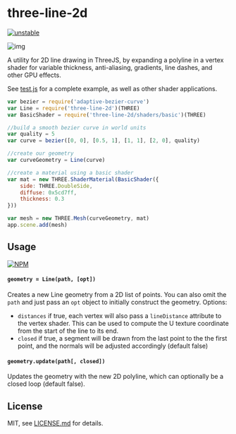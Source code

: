 # three-line-2d

[![unstable](http://badges.github.io/stability-badges/dist/unstable.svg)](http://github.com/badges/stability-badges)

![img](http://i.imgur.com/7yGGXdd.png)

A utility for 2D line drawing in ThreeJS, by expanding a polyline in a vertex shader for variable thickness, anti-aliasing, gradients, line dashes, and other GPU effects.

See [test.js](test/test.js) for a complete example, as well as other shader applications. 

```js
var bezier = require('adaptive-bezier-curve')
var Line = require('three-line-2d')(THREE)
var BasicShader = require('three-line-2d/shaders/basic')(THREE)

//build a smooth bezier curve in world units
var quality = 5
var curve = bezier([0, 0], [0.5, 1], [1, 1], [2, 0], quality)

//create our geometry
var curveGeometry = Line(curve)

//create a material using a basic shader
var mat = new THREE.ShaderMaterial(BasicShader({
    side: THREE.DoubleSide,
    diffuse: 0x5cd7ff,
    thickness: 0.3
}))

var mesh = new THREE.Mesh(curveGeometry, mat)
app.scene.add(mesh)
```

## Usage

[![NPM](https://nodei.co/npm/three-line-2d.png)](https://nodei.co/npm/three-line-2d/)

#### `geometry = Line(path, [opt])`

Creates a new Line geometry from a 2D list of points. You can also omit the `path` and just pass an `opt` object to initially construct the geometry. Options:

- `distances` if true, each vertex will also pass a `lineDistance` attribute to the vertex shader. This can be used to compute the U texture coordinate from the start of the line to its end.
- `closed` if true, a segment will be drawn from the last point to the the first point, and the normals will be adjusted accordingly (default false)

#### `geometry.update(path[, closed])`

Updates the geometry with the new 2D polyline, which can optionally be a closed loop (default false).

## License

MIT, see [LICENSE.md](http://github.com/mattdesl/three-line-2d/blob/master/LICENSE.md) for details.
